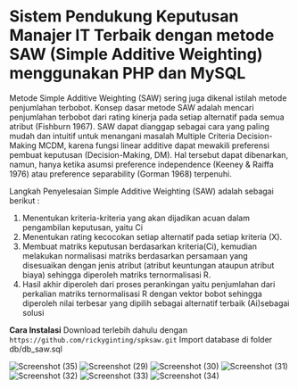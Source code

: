 # Sistem Pendukung Keputusan Manajer IT Terbaik dengan metode SAW (Simple Additive Weighting) menggunakan PHP dan MySQL
Metode Simple Additive Weighting (SAW) sering juga dikenal istilah metode penjumlahan terbobot. Konsep dasar metode SAW adalah mencari penjumlahan terbobot dari rating kinerja pada setiap alternatif pada semua atribut (Fishburn 1967). SAW dapat dianggap sebagai cara yang paling mudah dan intuitif untuk menangani masalah Multiple Criteria Decision-Making MCDM, karena fungsi linear additive dapat mewakili preferensi pembuat keputusan (Decision-Making, DM). Hal tersebut dapat dibenarkan, namun, hanya ketika asumsi preference independence (Keeney & Raiffa 1976) atau preference separability (Gorman 1968) terpenuhi.

Langkah Penyelesaian Simple Additive Weighting (SAW) adalah sebagai berikut :

1. Menentukan kriteria-kriteria yang akan dijadikan acuan dalam pengambilan keputusan, yaitu Ci
2. Menentukan rating kecocokan setiap alternatif pada setiap kriteria (X).
3. Membuat matriks keputusan berdasarkan kriteria(Ci), kemudian melakukan normalisasi matriks berdasarkan persamaan yang disesuaikan dengan jenis atribut (atribut keuntungan ataupun atribut biaya) sehingga diperoleh matriks ternormalisasi R.
4. Hasil akhir diperoleh dari proses perankingan yaitu penjumlahan dari perkalian matriks ternormalisasi R dengan vektor bobot sehingga diperoleh nilai terbesar yang dipilih sebagai alternatif terbaik (Ai)sebagai solusi

**Cara Instalasi**
Download terlebih dahulu dengan
`https://github.com/rickyginting/spksaw.git`
Import database di folder db/db_saw.sql

![Screenshot (35)](https://user-images.githubusercontent.com/46182403/120494446-0775ff00-c3e6-11eb-9ecd-7bc4a15e7761.png)
![Screenshot (29)](https://user-images.githubusercontent.com/46182403/120494657-31c7bc80-c3e6-11eb-842c-87275d476b5f.png)
![Screenshot (30)](https://user-images.githubusercontent.com/46182403/120494619-2c6a7200-c3e6-11eb-8437-cac8339db4f1.png)
![Screenshot (31)](https://user-images.githubusercontent.com/46182403/120494630-2e343580-c3e6-11eb-9d32-bd42b839f135.png)
![Screenshot (32)](https://user-images.githubusercontent.com/46182403/120494636-2ecccc00-c3e6-11eb-9729-02a055d21025.png)
![Screenshot (33)](https://user-images.githubusercontent.com/46182403/120494641-2ffdf900-c3e6-11eb-8a4b-3fd0c2ee5797.png)
![Screenshot (34)](https://user-images.githubusercontent.com/46182403/120494649-30968f80-c3e6-11eb-93b0-079aa51bc6f1.png)







